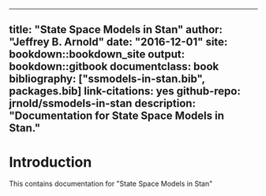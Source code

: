 
---
title: "State Space Models in Stan"
author: "Jeffrey B. Arnold"
date: "2016-12-01"
site: bookdown::bookdown_site
output: bookdown::gitbook
documentclass: book
bibliography: ["ssmodels-in-stan.bib", packages.bib]
link-citations: yes
github-repo: jrnold/ssmodels-in-stan
description: "Documentation for State Space Models in Stan."
---

# Introduction

This contains documentation for "State Space Models in Stan"

